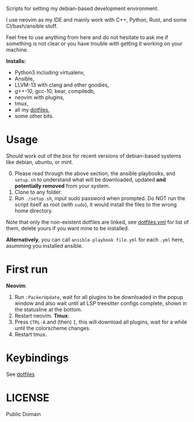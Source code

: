 Scripts for setting my debian-based development environment.

I use neovim as my IDE and mainly work with C++, Python, Rust, and some CI/bash/ansible stuff.

Feel free to use anything from here and do not hesitate to ask me if something is not clear or you have trouble with getting it working on your machine.

**Installs:**
 - Python3 including virtualenv,
 - Ansible,
 - LLVM-13 with clang and other goodies,
 - g++-10, gcc-10, bear, compiledb,
 - neovim with plugins,
 - tmux,
 - all my [dotfiles](https://github.com/janwaltl/dotfiles),
 - some other bits.

# Usage
Should work out of the box for recent versions of debian-based systems like debian, ubuntu, or mint.

0. Please read through the above section, the ansible playbooks, and `setup.sh` to understand what will be downloaded, 
updated **and potentially removed** from your system.
1. Clone to any folder.
2. Run `./setup.sh`, input sudo password when prompted. Do NOT run the script itself as root (with `sudo`), it would install the files to the wrong home directory.

Note that only the non-existent dotfiles are linked, see [dotfiles.yml]() for list of them, delete yours if you want mine to be installed.

**Alternatively**, you can call `ansible-playbook file.yml` for each `.yml` here, asumming you installed ansible.

# First run
**Neovim**:
1. Run `:PackerUpdate`, wait for all plugins to be downloaded in the popup window and also wait until all LSP treesitter configs complete, shown in the statusline at the bottom.
1. Restart neovim.
**Tmux**:
1. Press `CTRL-A` and (then) `I`, this will download all plugins, wait for a while until the colorscheme changes.
1. Restart tmux.

# Keybindings
See [dotfiles](https://github.com/janwaltl/dotfiles)

# LICENSE
Public Domain
